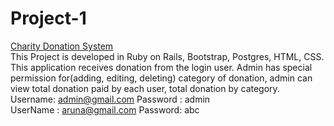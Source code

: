 # Project-1
<a href="https://afternoon-cliffs-78851.herokuapp.com/"> Charity Donation System </a></br>
This Project is developed in Ruby on Rails, Bootstrap, Postgres, HTML, CSS. This application receives donation from the login user. Admin has special permission for(adding, editing, deleting) category of donation, admin can view total donation paid by each user, total donation by category.</br>
Username: admin@gmail.com
Password : admin
</br>
UserName : aruna@gmail.com
Password:  abc
